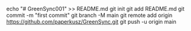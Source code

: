 echo "# GreenSync001" >> README.md
git init
git add README.md
git commit -m "first commit"
git branch -M main
git remote add origin https://github.com/paperkusz/GreenSync.git
git push -u origin main
